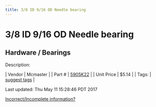 ```yaml
---
title: 3/8 ID 9/16 OD Needle bearing
---
```


# 3/8 ID 9/16 OD Needle bearing
## Hardware / Bearings
Description: 	 

| Vendor | Mcmaster | 
| Part # | [5905K22](https://www.mcmaster.com/#5905K22) | 
| Unit Price | $5.14 | 
| Tags: | [suggest tags](https://docs.google.com/forms/d/e/1FAIpQLSeWyY8v3RgOty-MyWmh9U0iivNYN_molChYyS-0U-o-kOAv_g/viewform) | 

Last updated: Thu May 11 15:28:46 PDT 2017

 [Incorrect/Incomplete information?](https://docs.google.com/forms/d/e/1FAIpQLSeWyY8v3RgOty-MyWmh9U0iivNYN_molChYyS-0U-o-kOAv_g/viewform)